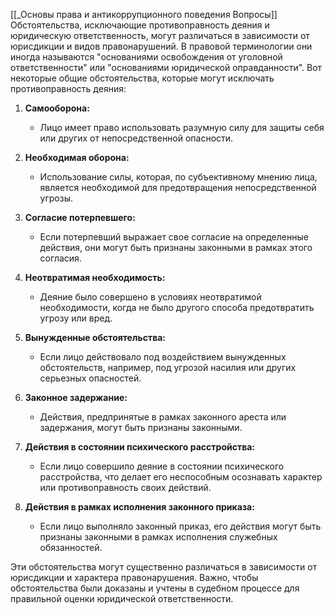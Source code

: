 [[_Основы права и антикоррупционного поведения Вопросы]]
Обстоятельства, исключающие противоправность деяния и юридическую ответственность, могут различаться в зависимости от юрисдикции и видов правонарушений. В правовой терминологии они иногда называются "основаниями освобождения от уголовной ответственности" или "основаниями юридической оправданности". Вот некоторые общие обстоятельства, которые могут исключать противоправность деяния:

1. **Самооборона:**
   - Лицо имеет право использовать разумную силу для защиты себя или других от непосредственной опасности.

2. **Необходимая оборона:**
   - Использование силы, которая, по субъективному мнению лица, является необходимой для предотвращения непосредственной угрозы.

3. **Согласие потерпевшего:**
   - Если потерпевший выражает свое согласие на определенные действия, они могут быть признаны законными в рамках этого согласия.

4. **Неотвратимая необходимость:**
   - Деяние было совершено в условиях неотвратимой необходимости, когда не было другого способа предотвратить угрозу или вред.

5. **Вынужденные обстоятельства:**
   - Если лицо действовало под воздействием вынужденных обстоятельств, например, под угрозой насилия или других серьезных опасностей.

6. **Законное задержание:**
   - Действия, предпринятые в рамках законного ареста или задержания, могут быть признаны законными.

7. **Действия в состоянии психического расстройства:**
   - Если лицо совершило деяние в состоянии психического расстройства, что делает его неспособным осознавать характер или противоправность своих действий.

8. **Действия в рамках исполнения законного приказа:**
   - Если лицо выполняло законный приказ, его действия могут быть признаны законными в рамках исполнения служебных обязанностей.

Эти обстоятельства могут существенно различаться в зависимости от юрисдикции и характера правонарушения. Важно, чтобы обстоятельства были доказаны и учтены в судебном процессе для правильной оценки юридической ответственности.